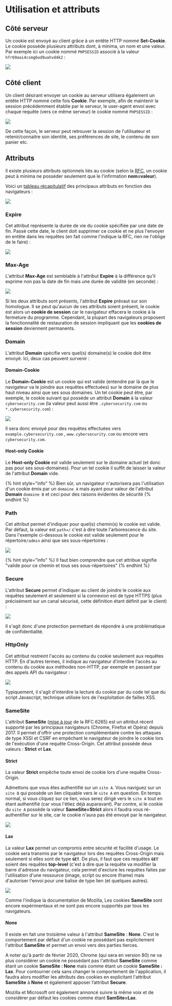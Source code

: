# Utilisation et attributs

## Côté serveur

Un cookie est envoyé au client grâce à un entête HTTP nommé **Set-Cookie**. Le cookie possède plusieurs attributs dont, à minima, un nom et une valeur. Par exemple ici un cookie nommé `PHPSESSID` associé à la valeur `hfr69aoi4csmg6od9uahvd4k2` :

![](../../.gitbook/assets/aec571bacbb480a8da18587fc9ee5b0d.png)

## Côté client

Un client désirant envoyer un cookie au serveur utilisera également un entête HTTP nommé cette fois **Cookie**. Par exemple, afin de maintenir la session précédemment établie par le serveur, le user-agent envoi avec chaque requête \(vers ce même serveur\) le cookie nommé `PHPSESSID` :

![](../../.gitbook/assets/91028f57ee093cd858f5f77dd6fe6362.png)

De cette façon, le serveur peut retrouver la session de l'utilisateur et retenir/connaitre son identité, ses préférences de site, le contenu de son panier etc.

## Attributs

Il existe plusieurs attributs optionnels liés au cookie \(selon la [RFC](https://tools.ietf.org/html/rfc6265#page-8), un cookie peut à minima ne posséder seulement que le l'infirmation **nom=valeur**\). 

Voici un [tableau récapitulatif](https://developer.mozilla.org/fr/docs/Web/HTTP/Headers/Set-Cookie) des principaux attributs en fonction des navigateurs :

![](../../.gitbook/assets/d0d62cfa816e864ec81cf39d595a4134.png)

### Expire

Cet attribut représente la durée de vie du cookie spécifiée par une date de fin. Passé cette date, le client doit supprimer ce cookie et ne plus l'envoyer en entête dans les requêtes \(en fait comme l'indique la RFC, rien ne l'oblige de le faire\) :

![](../../.gitbook/assets/3a4e7536b24d149f41480c8342217366.png)

### Max-Age

L'attribut **Max-Age** est semblable à l'attribut **Expire** à la différence qu'il exprime non pas la date de fin mais une durée de validité \(en seconde\) :

![](../../.gitbook/assets/7898ab857072bf8a2f04ab68b397ffd4.png)

Si les deux attributs sont présents, l'attribut **Expire** prévaut sur son homologue. Il se peut qu'aucun de ces attributs soient présent, le cookie est alors un **cookie de session** car le navigateur effacera le cookie à la fermeture du programme. Cependant, la plupart des navigateurs proposent la fonctionnalité de restauration de session impliquant que les **cookies de session** deviennent permanents.

### Domain

L'attribut **Domain** spécifie vers quel\(s\) domaine\(s\) le cookie doit être envoyé. Ici, deux cas peuvent survenir :

#### Domain-Cookie

Le **Domain-Cookie** est un cookie qui est valide \(entendre par là que le navigateur va le joindre aux requêtes effectuées\) sur le domaine de plus haut niveau ainsi que ses sous domaines. Un tel cookie peut être, par exemple, le cookie suivant qui possède un attribut **Domain** à la valeur `cybersecurity.com` \(la valeur peut aussi être `.cybersecurity.com` ou `*.cybersecurity.com`\) :

![](../../.gitbook/assets/89c3b790bed744242769e5d4d53f09f8.png)

Il sera donc envoyé pour des requêtes effectuées vers `example.cybersecurity.com` , `www.cybersecurity.com` ou encore vers `cybersecurity.com`.

#### Host-only Cookie

Le **Host-only Cookie**  est valide seulement sur le domaine actuel \(et donc pas pour ses sous-domaines\). Pour un tel cookie il suffit de laisser la valeur de l'attribut **Domain** vide.

{% hint style="info" %}
Bien sûr, un navigateur n'autorisera pas l'utilisation d'un cookie émis par un `domaine A` mais ayant pour valeur de l'attribut **Domain** `domaine B` et ceci pour des raisons évidentes de sécurité
{% endhint %}

### Path

Cet attribut permet d'indiquer pour quel\(s\) chemin\(s\) le cookie est valide. Par défaut, la valeur est `path=/` c'est à dire toute l'arborescence du site. Dans l'exemple ci-dessous le cookie est valide seulement pour le répertoire`/admin` ainsi que ses sous-répertoires :

![](../../.gitbook/assets/c45ff5243692b9d09d9a06c89d9a9ce6.png)

{% hint style="info" %}
Il faut bien comprendre que cet attribue signifie "valide pour ce chemin et tous ses sous-répertoires"
{% endhint %}

### Secure

L'attribut **Secure** permet d'indiquer au client de joindre le cookie aux requêtes seulement et seulement si la connexion est de type HTTPS \(plus précisément sur un canal sécurisé, cette définition étant définit par le client\) :

![](../../.gitbook/assets/cb4fad5baa444c6e3fbea70351291688.png)

Il s'agit donc d'une protection permettant de répondre à une problématique de confidentialité.

### HttpOnly

Cet attribut restreint l'accès au contenu du cookie seulement aux requêtes HTTP. En d'autres termes, il indique au navigateur d’interdire l'accès au contenu du cookie aux méthodes non-HTTP, par exemple en passant par des appels API du navigateur :

![](../../.gitbook/assets/2bdcc0d20448cfa6308ad1276afb1219.png)

Typiquement, il s'agit d'interdire la lecture du cookie par du code tel que du script Javascript, technique utilisée lors de l'exploitation de failles XSS.

### SameSite

L'attribut **SameSite** \([mise à jour](https://tools.ietf.org/html/draft-west-first-party-cookies-07) de la RFC 6265\) est un attribut récent supporté par les principaux navigateurs \(Chrome, Firefox et Opéra\) depuis 2017. Il permet d'offrir une protection complémentaire contre les attaques de type XSSI et CSRF en empêchant le navigateur de joindre le cookie lors de l'exécution d'une requête Cross-Origin. Cet attribut possède deux valeurs : **Strict** et **Lax**.

#### Strict

La valeur **Strict** empêche toute envoi de cookie lors d'une requête Cross-Origin.

Admettons que vous êtes authentifié sur un `site A`. Vous naviguez sur un `site B` qui possède un lien cliquable vers le `site A` en question. En temps normal, si vous cliquez sur ce lien, vous serez dirigé vers le `site A` tout en étant authentifié \(car vous l'étiez déjà auparavant\). Par contre, si le cookie du `site A` possède la valeur **SameSite=Strict** alors il faudra vous ré-authentifier sur le site, car le cookie n'aura pas été envoyé par le navigateur.

![](../../.gitbook/assets/450a7bded7ad848af3747cd49976a651.png)

#### Lax

La valeur **Lax** permet un compromis entre sécurité et facilité d'usage. Le cookie sera transmis par le navigateur lors des requêtes Cross-Origin mais seulement si elles sont de type **`GET`**. De plus, il faut que ces requêtes **`GET`** soient des requêtes **top-level** \(c'est à dire que la requête va modifier la barre d'adresse du navigateur, cela permet d'exclure les requêtes faites par l'utilisation d'une ressource \(image, script ou encore iframe\) mais d'autoriser l'envoi pour une balise de type lien \(et quelques autres\).

![](../../.gitbook/assets/63c0b0388c5007e2fc71868f93f5fc66.png)

Comme l'indique la documentation de Mozilla, Les cookies **SameSite** sont encore expérimentaux et ne sont pas encore supportés par tous les navigateurs.

#### None

Il existe en fait une troisième valeur à l'attribut **SameSite** : **None**. C'est le comportement par défaut d'un cookie ne possédant pas explicitement l'attribut **SameSite** et permet un envoi vers des parties tierces.

A noter qu'à partir de février 2020, Chrome \(qui sera en version 80\) ne va plus considérer un cookie ne possédant pas l'attribut **SameSite** comme étant un cookie **SameSite : None** mais comme étant un cookie **SameSite : Lax**. Pour contourner cela sans changer le comportement de l'application, il faudra alors modifier les attributs des cookies en explicitant l'attribut **SameSite** à **None** et également apposer l’attribut **Secure**.

Mozilla et Microsoft ont également annoncé suivre la même voix et de considérer par défaut les cookies comme étant **SamSite=Lax**.



